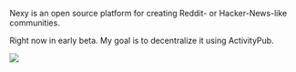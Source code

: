 Nexy is an open source platform for creating Reddit- or Hacker-News-like communities.

Right now in early beta. My goal is to decentralize it using ActivityPub.

[![](https://github.com/raymestalez/webacademy/blob/master/assets/nexy-screenshot.png)](http://nexy.io)
